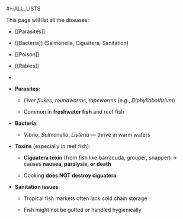 #♾️ALL_LISTS 

This page will list all the diseases:
- [[Parasites]]
- [[Bacteria]] (Salmonella, Ciguatera, Sanitation)
- [[Poison]]
- [[Rabies]]
- 



- **Parasites**:
    
    - _Liver flukes_, _roundworms_, _tapeworms_ (e.g., _Diphyllobothrium_)
        
    - Common in **freshwater fish** and reef fish
        
- **Bacteria**:
    
    - _Vibrio_, _Salmonella_, _Listeria_ — thrive in warm waters
        
-  **Toxins** (especially in reef fish):
    
    - **Ciguatera toxin** (from fish like barracuda, grouper, snapper) → causes **nausea, paralysis, or death**
        
    - Cooking **does NOT destroy ciguatera**
        
- **Sanitation issues**:
    
    - Tropical fish markets often lack cold chain storage
        
    - Fish might not be gutted or handled hygienically




